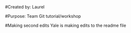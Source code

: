 #Created by:
Laurel

#Purpose: 
Team Git tutorial/workshop

#Making second edits
Yale is making edits to the readme file

